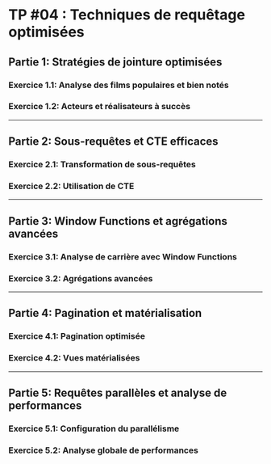 # TP #04 : Techniques de requêtage optimisées

## Partie 1: Stratégies de jointure optimisées

### Exercice 1.1: Analyse des films populaires et bien notés

### Exercice 1.2: Acteurs et réalisateurs à succès

---

## Partie 2: Sous-requêtes et CTE efficaces

### Exercice 2.1: Transformation de sous-requêtes

### Exercice 2.2: Utilisation de CTE

---

## Partie 3: Window Functions et agrégations avancées

### Exercice 3.1: Analyse de carrière avec Window Functions

### Exercice 3.2: Agrégations avancées

---

## Partie 4: Pagination et matérialisation

### Exercice 4.1: Pagination optimisée

### Exercice 4.2: Vues matérialisées

---

## Partie 5: Requêtes parallèles et analyse de performances

### Exercice 5.1: Configuration du parallélisme

### Exercice 5.2: Analyse globale de performances
